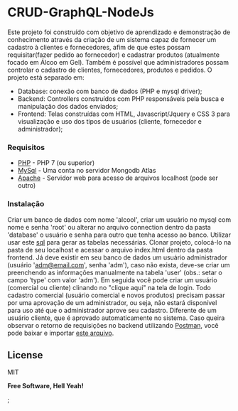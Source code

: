# CRUD-GraphQL-NodeJs

Este projeto foi construído com objetivo de aprendizado e demonstração de conhecimento através da criação de um sistema capaz de fornecer um cadastro à clientes e fornecedores, afim de que estes possam requisitar(fazer pedido ao fornecedor) e cadastrar produtos (atualmente focado em Álcoo em Gel). Também é possível que administradores possam controlar o cadastro de clientes, fornecedores, produtos e pedidos.
O projeto está separado em:
* Database: conexão com banco de dados (PHP e mysql driver);
* Backend: Controllers construídos com PHP responsáveis pela busca e manipulação dos dados enviados;
* Frontend: Telas construídas com HTML, Javascript/Jquery e CSS 3 para visualização e uso dos tipos de usuários (cliente, fornecedor e administrador);

### Requisitos

* [PHP] - PHP 7 (ou superior)
* [MySql] - Uma conta no servidor Mongodb Atlas
* [Apache] - Servidor web para acesso de arquivos localhost (pode ser outro)

### Instalação

Criar um banco de dados com nome 'alcool', criar um usuário no mysql com nome e senha 'root' ou alterar no arquivo connection dentro da pasta 'database' o usuário e senha para outro que tenha acesso ao banco. Utilizar usar este [sql] para gerar as tabelas necessárias. Clonar projeto, colocá-lo na pasta de seu localhost e acessar o arquivo index.html dentro da pasta frontend.
Já deve existir em seu banco de dados um usuário administrador (usuário 'adm@email.com', senha 'adm'), caso não exista, deve-se criar um preenchendo as informações manualmente na tabela 'user' (obs.: setar o campo 'type' com valor 'adm'). Em seguida você pode criar um usuário (comercial ou cliente) clinando no "clique aqui" na tela de login.
Todo cadastro comercial (usuário comercial e novos produtos) precisam passar por uma aprovação de um administrador, ou seja, não estará disponível para uso até que o administrador aprove seu cadastro. Diferente de um usuário cliente, que é aprovado automaticamente no sistema. Caso queira observar o retorno de requisições no backend utilizando [Postman], você pode baixar e importar [este arquivo].

License
----

MIT


**Free Software, Hell Yeah!**

[//]: # (These are reference links used in the body of this note and get stripped out when the markdown processor does its job. There is no need to format nicely because it shouldn't be seen. Thanks SO - http://stackoverflow.com/questions/4823468/store-comments-in-markdown-syntax)


[PHP]: <https://www.php.net/manual/pt_BR/install.windows.php>
[MySql]: <https://dev.mysql.com/doc/>
[Apache]: <https://www.apache.org/>
[sql]: <https://drive.google.com/open?id=1nJKN337P8rtlidn574DNzkLPsj4LpkgT>
[Postman]: <https://www.postman.com/downloads/>
[este arquivo]: <https://drive.google.com/open?id=1JTDgzv-_so3s8EZORsBsS-Jpk7ZQhVjI>

;
